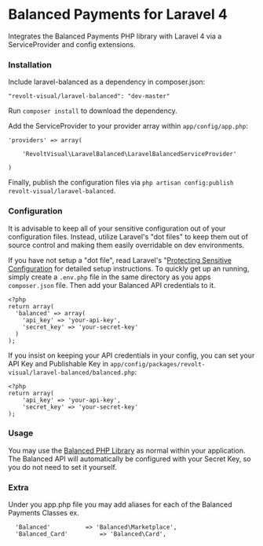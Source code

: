 Balanced Payments for Laravel 4
==============

Integrates the Balanced Payments PHP library with Laravel 4 via a ServiceProvider and config extensions.


### Installation

Include laravel-balanced as a dependency in composer.json:

~~~
"revolt-visual/laravel-balanced": "dev-master"
~~~

Run `composer install` to download the dependency.

Add the ServiceProvider to your provider array within `app/config/app.php`:

~~~
'providers' => array(

    'RevoltVisual\LaravelBalanced\LaravelBalancedServiceProvider'

)
~~~

Finally, publish the configuration files via `php artisan config:publish revolt-visual/laravel-balanced`.


### Configuration

It is advisable to keep all of your sensitive configuration out of your configuration files. Instead, utilize Laravel's "dot files" to keep them out of source control and making them easily overridable on dev environments.

If you have not setup a "dot file", read Laravel's "[Protecting Sensitive Configuration](http://laravel.com/docs/configuration#protecting-sensitive-configuration) for detailed setup instructions. To quickly get up an running, simply create a `.env.php` file in the same directory as you apps `composer.json` file. Then add your Balanced API credentials to it.

~~~
<?php
return array(
  'balanced' => array(
    'api_key' => 'your-api-key',
    'secret_key' => 'your-secret-key'
  )
);
~~~

If you insist on keeping your API credentials in your config, you can set your API Key and Publishable Key in `app/config/packages/revolt-visual/laravel-balanced/balanced.php`:

~~~
<?php
return array(
	'api_key' => 'your-api-key',
	'secret_key' => 'your-secret-key'
);
~~~

### Usage

You may use the [Balanced PHP Library](https://docs.balancedpayments.com/1.1/api/) as normal within your application. The Balanced API will automatically be configured with your Secret Key, so you do not need to set it yourself.

### Extra

Under you app.php file you may add aliases for each of the Balanced Payments Classes ex.

~~~
  'Balanced' 		  => 'Balanced\Marketplace',
  'Balanced_Card' 		  => 'Balanced\Card',
~~~
